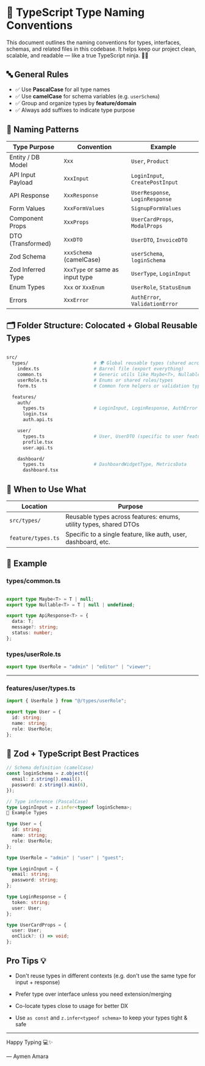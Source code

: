 # 🧠 TypeScript Type Naming Conventions

This document outlines the naming conventions for types, interfaces, schemas, and related files in this codebase. It helps keep our project clean, scalable, and readable — like a true TypeScript ninja. 🥷✨

## 🔤 General Rules

- ✅ Use **PascalCase** for all type names
- ✅ Use **camelCase** for schema variables (e.g. `userSchema`)
- ✅ Group and organize types by **feature/domain**
- ✅ Always add suffixes to indicate type purpose

## 🧱 Naming Patterns

| Type Purpose          | Convention             | Example                      |
|-----------------------|------------------------|------------------------------|
| Entity / DB Model     | `Xxx`                  | `User`, `Product`            |
| API Input Payload     | `XxxInput`             | `LoginInput`, `CreatePostInput` |
| API Response          | `XxxResponse`          | `UserResponse`, `LoginResponse` |
| Form Values           | `XxxFormValues`        | `SignupFormValues`           |
| Component Props       | `XxxProps`             | `UserCardProps`, `ModalProps` |
| DTO (Transformed)     | `XxxDTO`               | `UserDTO`, `InvoiceDTO`      |
| Zod Schema            | `xxxSchema` (camelCase)| `userSchema`, `loginSchema`  |
| Zod Inferred Type     | `XxxType` or same as input type | `UserType`, `LoginInput` |
| Enum Types            | `Xxx` or `XxxEnum`     | `UserRole`, `StatusEnum`     |
| Errors                | `XxxError`             | `AuthError`, `ValidationError` |

## 🗂 Folder Structure: Colocated + Global Reusable Types

```bash

src/
  types/                        # 🌍 Global reusable types (shared across the app)
    index.ts                    # Barrel file (export everything)
    common.ts                   # Generic utils like Maybe<T>, Nullable<T>, ApiResponse<T>
    userRole.ts                 # Enums or shared roles/types
    form.ts                     # Common form helpers or validation types

  features/
    auth/
      types.ts                  # LoginInput, LoginResponse, AuthError (specific to auth)
      login.tsx
      auth.api.ts

    user/
      types.ts                  # User, UserDTO (specific to user feature)
      profile.tsx
      user.api.ts

    dashboard/
      types.ts                  # DashboardWidgetType, MetricsData
      dashboard.tsx
```

## 🧭 When to Use What

| Location          | Purpose                                               |
|-------------------|------------------------------------------------------|
| `src/types/`     | Reusable types across features: enums, utility types, shared DTOs |
| `feature/types.ts`| Specific to a single feature, like auth, user, dashboard, etc. |

## 🧠 Example

### types/common.ts

```ts

export type Maybe<T> = T | null;
export type Nullable<T> = T | null | undefined;

export type ApiResponse<T> = {
  data: T;
  message?: string;
  status: number;
};
```

### types/userRole.ts

```ts
export type UserRole = "admin" | "editor" | "viewer";
```

---

### features/user/types.ts

```ts
import { UserRole } from "@/types/userRole";

export type User = {
  id: string;
  name: string;
  role: UserRole;
};
```

## 🧪 Zod + TypeScript Best Practices

```ts
// Schema definition (camelCase)
const loginSchema = z.object({
  email: z.string().email(),
  password: z.string().min(6),
});

// Type inference (PascalCase)
type LoginInput = z.infer<typeof loginSchema>;
🧠 Example Types

type User = {
  id: string;
  name: string;
  role: UserRole;
};

type UserRole = "admin" | "user" | "guest";

type LoginInput = {
  email: string;
  password: string;
};

type LoginResponse = {
  token: string;
  user: User;
};

type UserCardProps = {
  user: User;
  onClick?: () => void;
};

```

## Pro Tips 💡

- Don't reuse types in different contexts (e.g. don't use the same type for input + response)

- Prefer type over interface unless you need extension/merging

- Co-locate types close to usage for better DX

- Use `as const` and `z.infer<typeof schema>` to keep your types tight & safe

---

Happy Typing 💻✨

— Aymen Amara
